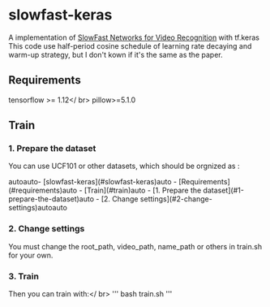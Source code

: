 # slowfast-keras
A implementation of [SlowFast Networks for Video Recognition](https://arxiv.org/abs/1812.03982) with tf.keras
This code use half-period cosine schedule of learning rate decaying and warm-up strategy, but I don't kown if it's the same as the paper.

## Requirements
tensorflow >= 1.12</ br>
pillow>=5.1.0

## Train
### 1. Prepare the dataset
You can use UCF101 or other datasets, which should be orgnized as :

<!-- TOC -->autoauto- [slowfast-keras](#slowfast-keras)auto    - [Requirements](#requirements)auto    - [Train](#train)auto        - [1. Prepare the dataset](#1-prepare-the-dataset)auto        - [2. Change settings](#2-change-settings)autoauto<!-- /TOC -->

### 2. Change settings
You must change the root_path, video_path, name_path or others in train.sh for your own.

### 3. Train
Then you can train with:</ br>
'''
bash train.sh
'''